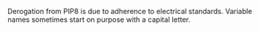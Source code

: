 Derogation from PIP8 is due to adherence to electrical standards.
Variable names sometimes start on purpose with a capital letter.
